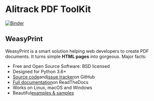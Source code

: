 # Alitrack PDF ToolKit

[![Binder](http://mybinder.org/badge.svg)](http://mybinder.org/v2/gh/alitrack/pdftk)


## WeasyPrint

WeasyPrint is a smart solution helping web developers to create PDF documents. It turns simple **HTML pages** into gorgeous. Major facts:

* Free and Open Source Software: BSD licensed
* Designed for Python 3.6+
* [Source code](https://github.com/Kozea/WeasyPrint)and[issue tracker](https://github.com/Kozea/WeasyPrint/issues)on GitHub
* [Full documentation](http://weasyprint.readthedocs.io/en/latest/)on ReadTheDocs
* Works on Linux, macOS and Windows
* Beautiful[examples &amp; samples](https://weasyprint.org/samples)

